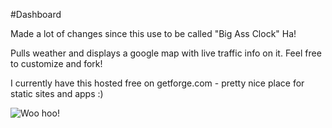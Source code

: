 #Dashboard



 Made a lot of changes since this use to be called "Big Ass Clock" Ha!
 
 Pulls weather and displays a google map with live traffic info on it. Feel free to customize and fork!
 
 I currently have this hosted free on getforge.com - pretty nice place for static sites and apps :)

![Woo hoo!](http://i.imgur.com/jnGOGf3.png)
